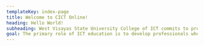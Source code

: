 ```yaml
---
templateKey: index-page
title: Welcome to CICT Online!
heading: Hello World!
subheading: West Visayas State University College of ICT commits to provide quality instruction, undetake relevant and innovative ICT researches, and deliver valuable extension services through continuous process improvement focused on client satisfaction; hence, producing globally competitive lifelong learners.
goal: The primary role of ICT education is to develop professionals who shall be able to meet the growing manpower demand by expanding the ICT industries in the country.
---
```

